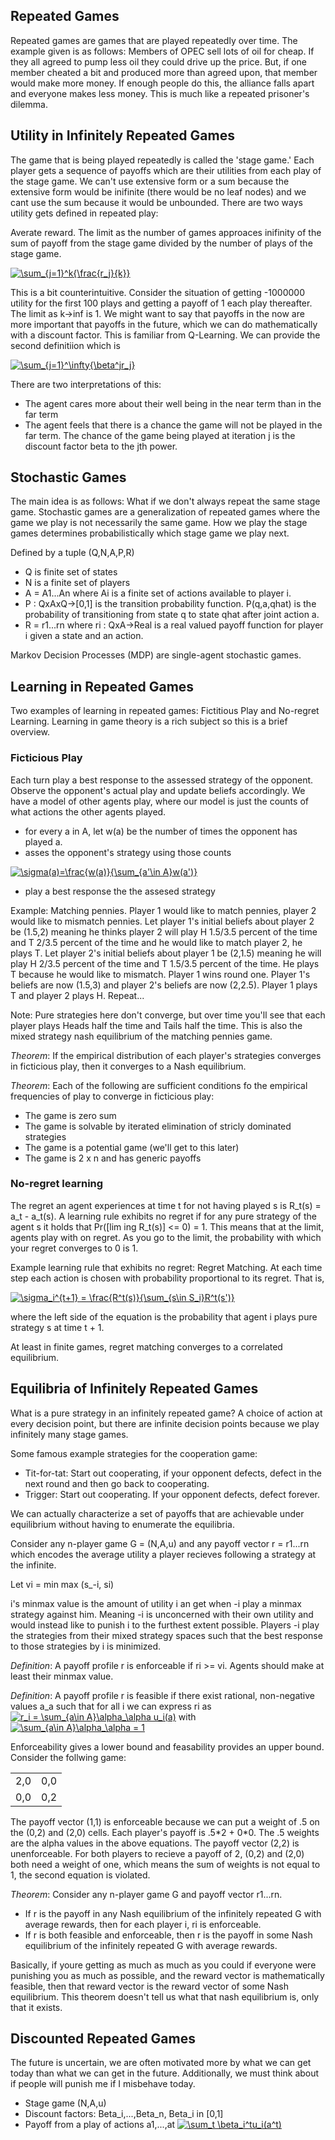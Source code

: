 ## Repeated Games

Repeated games are games that are played repeatedly over time. The example given is as follows:
Members of OPEC sell lots of oil for cheap. If they all agreed to pump less oil they could drive up the price. But, if one member cheated a bit and produced more than agreed upon, that member would make more money. If enough people do this, the alliance falls apart and everyone makes less money. This is much like a repeated prisoner's dilemma.

## Utility in Infinitely Repeated Games

The game that is being played repeatedly is called the 'stage game.' Each player gets a sequence of payoffs which are their utilities from each play of the stage game. We can't use extensive form or a sum because the extensive form would be inifinite (there would be no leaf nodes) and we cant use the sum because it would be unbounded. There are two ways utility gets defined in repeated play:

Averate reward. The limit as the number of games approaces inifinity of the sum of payoff from the stage game divided by the number of plays of the stage game.

<a href="https://www.codecogs.com/eqnedit.php?latex=\sum_{j=1}^k{\frac{r_j}{k}}" target="_blank"><img src="https://latex.codecogs.com/gif.latex?\sum_{j=1}^k{\frac{r_j}{k}}" title="\sum_{j=1}^k{\frac{r_j}{k}}" /></a>

This is a bit counterintuitive. Consider the situation of getting -1000000 utility for the first 100 plays and getting a payoff of 1 each play thereafter. The limit as k->inf is 1. We might want to say that payoffs in the now are more important that payoffs in the future, which we can do mathematically with a discount factor. This is familiar from Q-Learning. We can provide the second definitiion which is

<a href="https://www.codecogs.com/eqnedit.php?latex=\sum_{j=1}^\infty{\beta^jr_j}" target="_blank"><img src="https://latex.codecogs.com/gif.latex?\sum_{j=1}^\infty{\beta^jr_j}" title="\sum_{j=1}^\infty{\beta^jr_j}" /></a>

There are two interpretations of this:
- The agent cares more about their well being in the near term than in the far term
- The agent feels that there is a chance the game will not be played in the far term. The chance of the game being played at iteration j is the discount factor beta to the jth power.

## Stochastic Games

The main idea is as follows: What if we don't always repeat the same stage game.
Stochastic games are a generalization of repeated games where the game we play is not necessarily the same game. How we play the stage games determines probabilistically which stage game we play next. 

Defined by a tuple (Q,N,A,P,R)

- Q is finite set of states
- N is a finite set of players
- A = A1...An where Ai is a finite set of actions available to player i.
- P : QxAxQ->[0,1] is the transition probability function. P(q,a,qhat) is the probability of transitioning from state q to state qhat after joint action a.
- R = r1...rn where ri : QxA->Real is a real valued payoff function for player i given a state and an action.

Markov Decision Processes (MDP) are single-agent stochastic games.

## Learning in Repeated Games

Two examples of learning in repeated games: Fictitious Play and No-regret Learning. Learning in game theory is a rich subject so this is a brief overview.

### Ficticious Play

Each turn play a best response to the assessed strategy of the opponent. Observe the opponent's actual play and update beliefs accordingly. We have a model of other agents play, where our model is just the counts of what actions the other agents played.

- for every a in A, let w(a) be the number of times the opponent has played a.
- asses the opponent's strategy using those counts

<a href="https://www.codecogs.com/eqnedit.php?latex=\sigma(a)=\frac{w(a)}{\sum_{a'\in&space;A}w(a')}" target="_blank"><img src="https://latex.codecogs.com/gif.latex?\sigma(a)=\frac{w(a)}{\sum_{a'\in&space;A}w(a')}" title="\sigma(a)=\frac{w(a)}{\sum_{a'\in A}w(a')}" /></a>

- play a best response the the assesed strategy

Example: Matching pennies. Player 1 would like to match pennies, player 2 would like to mismatch pennies. Let player 1's initial beliefs about player 2 be (1.5,2) meaning he thinks player 2 will play H 1.5/3.5 percent of the time and T 2/3.5 percent of the time and he would like to match player 2, he plays T. Let player 2's initial beliefs about player 1 be (2,1.5) meaning he will play H 2/3.5 percent of the time and  T 1.5/3.5 percent of the time. He plays T because he would like to mismatch. Player 1 wins round one. Player 1's beliefs are now (1.5,3) and player 2's beliefs are now (2,2.5). Player 1 plays T and player 2 plays H. Repeat...

Note: Pure strategies here don't converge, but over time you'll see that each player plays Heads  half the time and Tails half the time. This is also the mixed strategy nash equilibrium of the matching pennies game.

*Theorem*: If the empirical distribution of each player's strategies converges in ficticious play, then it converges to a Nash equilibrium.

*Theorem*: Each of the following are sufficient conditions fo the empirical frequencies of play to converge in ficticious play:
- The game is zero sum
- The game is solvable by iterated elimination of stricly dominated strategies
- The game is a potential game (we'll get to this later)
- The game is 2 x n and has generic payoffs

### No-regret learning

The regret an agent experiences at time t for not having played s is R_t(s) = a_t - a_t(s).
A learning rule exhibits no regret if for any pure strategy of the agent s it holds that Pr([lim ing R_t(s)] <= 0) = 1. This means that at the limit, agents play with on regret. As you go to the limit, the probability with which your regret converges to 0 is 1.

Example learning rule that exhibits no regret: Regret Matching.
At each time step each action is chosen with probability proportional to its regret. That is,

<a href="https://www.codecogs.com/eqnedit.php?latex=\sigma_i^{t&plus;1}&space;=&space;\frac{R^t(s)}{\sum_{s\in&space;S_i}R^t(s')}" target="_blank"><img src="https://latex.codecogs.com/gif.latex?\sigma_i^{t&plus;1}&space;=&space;\frac{R^t(s)}{\sum_{s\in&space;S_i}R^t(s')}" title="\sigma_i^{t+1} = \frac{R^t(s)}{\sum_{s\in S_i}R^t(s')}" /></a>

where the left side of the equation is the probability that agent i plays pure strategy s at time t + 1.

At least in finite games, regret matching converges to a correlated equilibrium.

## Equilibria of Infinitely Repeated Games

What is a pure strategy in an infinitely repeated game? A choice of action at every decision point, but there are infinite decision points because we play infinitely many stage games.

Some famous example strategies for the cooperation game: 
- Tit-for-tat: Start out cooperating, if your opponent defects, defect in the next round and then go back to cooperating.
- Trigger: Start out cooperating. If your opponent defects, defect forever.

We can actually characterize a set of payoffs that are achievable under equilibrium without having to enumerate the equilibria.

Consider any n-player game G = (N,A,u) and any payoff vector r = r1...rn which encodes the average utility a player recieves following a strategy at the infinite.

Let vi = min max (s_-i, si)

i's minmax value is the amount of utility i an get when -i play a minmax strategy against him. Meaning -i is unconcerned with their own utility and would instead like to punish i to the furthest extent possible. Players -i play the strategies from their mixed strategy spaces such that the best response to those strategies by i is minimized.

*Definition*: A payoff profile r is enforceable if ri >= vi. Agents should make at least their minmax value.

*Definition*: A payoff profile r is feasible if there exist rational, non-negative values a_a such that for all i we can express ri as
<a href="https://www.codecogs.com/eqnedit.php?latex=r_i&space;=&space;\sum_{a\in&space;A}\alpha_\alpha&space;u_i(a)" target="_blank"><img src="https://latex.codecogs.com/gif.latex?r_i&space;=&space;\sum_{a\in&space;A}\alpha_\alpha&space;u_i(a)" title="r_i = \sum_{a\in A}\alpha_\alpha u_i(a)" /></a>
  with  
<a href="https://www.codecogs.com/eqnedit.php?latex=\sum_{a\in&space;A}\alpha_\alpha&space;=&space;1" target="_blank"><img src="https://latex.codecogs.com/gif.latex?\sum_{a\in&space;A}\alpha_\alpha&space;=&space;1" title="\sum_{a\in A}\alpha_\alpha = 1" /></a>

Enforceability gives a lower bound and feasability provides an upper bound.
Consider the follwing game:

|     |     |
| --- | --- |
| 2,0 | 0,0 |
| 0,0 | 0,2 |

The payoff vector (1,1) is enforceable because we can put a weight of .5 on the (0,2) and (2,0) cells. Each player's payoff is .5\*2 + 0\*0. The .5 weights are the alpha values in the above equations. The payoff vector (2,2) is unenforceable. For both players to recieve a payoff of 2, (0,2) and (2,0) both need a weight of one, which means the sum of weights is not equal to 1, the second equation is violated.

*Theorem*: Consider any n-player game G and payoff vector r1...rn.
- If r is the payoff in any Nash equilibrium of the infinitely repeated G with average rewards, then for each player i, ri is enforceable.
- If r is both feasible and enforceable, then r is the payoff in some Nash equilibrium of the infinitely repeated G with average rewards.

Basically, if youre getting as much as much as you could if everyone were punishing you as much as possible, and the reward vector is mathematically feasible, then that reward vector is the reward vector of some Nash equilibrium. This theorem doesn't tell us what that nash equilibrium is, only that it exists.


## Discounted Repeated Games

The future is uncertain, we are often motivated more by what we can get today than what we can get in the future. Additionally, we must think about if people will punish me if I misbehave today.

- Stage game (N,A,u)
- Discount factors: Beta_i,...,Beta_n, Beta_i in [0,1]
- Payoff from a play of actions a1,...,at
<a href="https://www.codecogs.com/eqnedit.php?latex=\sum_t&space;\beta_i^tu_i(a^t)" target="_blank"><img src="https://latex.codecogs.com/gif.latex?\sum_t&space;\beta_i^tu_i(a^t)" title="\sum_t \beta_i^tu_i(a^t)" /></a>
















